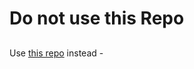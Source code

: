 
# Do not use this Repo
##
Use [this repo](https://github.com/docusign/code-examples-csharp) instead - 
